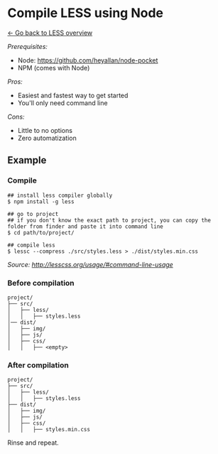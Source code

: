 # Compile LESS using Node

[← Go back to LESS overview](https://github.com/heyallan/less-pocket)

*Prerequisites:*
- Node: https://github.com/heyallan/node-pocket
- NPM (comes with Node)

*Pros:*
- Easiest and fastest way to get started
- You'll only need command line

*Cons:*
- Little to no options
- Zero automatization

## Example

### Compile
```shell
## install less compiler globally
$ npm install -g less

## go to project
## if you don't know the exact path to project, you can copy the folder from finder and paste it into command line
$ cd path/to/project/

## compile less
$ lessc --compress ./src/styles.less > ./dist/styles.min.css
```

*Source: http://lesscss.org/usage/#command-line-usage*

### Before compilation

```
project/
├── src/
│   ├── less/
│   │   ├── styles.less
│── dist/
│   ├── img/
│   ├── js/
│   ├── css/
│   │   ├── <empty>
```

### After compilation
```
project/
├── src/
│   ├── less/
│   │   ├── styles.less
├── dist/
│   ├── img/
│   ├── js/
│   ├── css/
│   │   ├── styles.min.css
```
Rinse and repeat.
